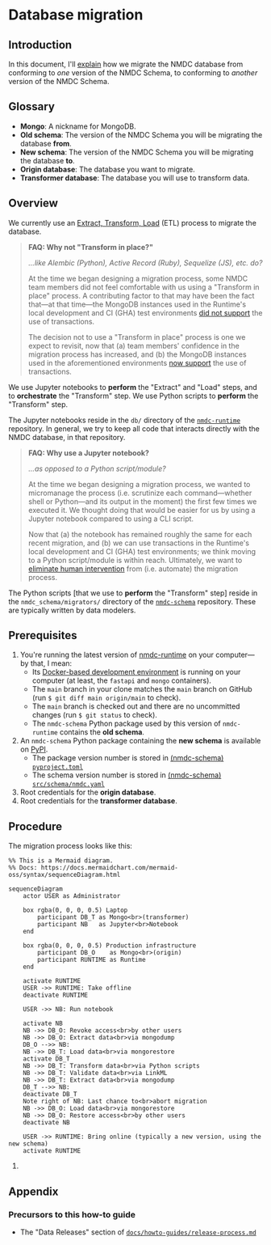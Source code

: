 # Database migration

## Introduction

In this document, I'll [explain](https://diataxis.fr/explanation/) how we migrate the NMDC database from conforming to _one_ version of the NMDC Schema, to conforming to _another_ version of the NMDC Schema.

## Glossary

- **Mongo**: A nickname for MongoDB.
- **Old schema**: The version of the NMDC Schema you will be migrating the database **from**.
- **New schema**: The version of the NMDC Schema you will be migrating the database **to**.
- **Origin database**: The database you want to migrate.
- **Transformer database**: The database you will use to transform data.

## Overview

We currently use an [Extract, Transform, Load](https://en.wikipedia.org/wiki/Extract,_transform,_load) (ETL) process to migrate the database.

> **FAQ: Why not "Transform in place?"**
>
> _...like Alembic (Python), Active Record (Ruby), Sequelize (JS), etc. do?_
>
> At the time we began designing a migration process, some NMDC team members did not feel comfortable with us using a "Transform in place" process. A contributing factor to that may have been the fact that—at that time—the MongoDB instances used in the Runtime's local development and CI (GHA) test environments [did not support](https://github.com/microbiomedata/nmdc-runtime/issues/925) the use of transactions.
>
> The decision not to use a "Transform in place" process is one we expect to revisit, now that (a) team members' confidence in the migration process has increased, and (b) the MongoDB instances used in the aforementioned environments [now support](https://github.com/microbiomedata/nmdc-runtime/pull/884) the use of transactions.

We use Jupyter notebooks to **perform** the "Extract" and "Load" steps, and to **orchestrate** the "Transform" step. We use Python scripts to **perform** the "Transform" step.

The Jupyter notebooks reside in the `db/` directory of the [`nmdc-runtime`](https://github.com/microbiomedata/nmdc-runtime/) repository. In general, we try to keep all code that interacts directly with the NMDC database, in that repository.

> **FAQ: Why use a Jupyter notebook?**
>
> _...as opposed to a Python script/module?_
>
> At the time we began designing a migration process, we wanted to micromanage the process (i.e. scrutinize each command—whether shell or Python—and its output in the moment) the first few times we executed it. We thought doing that would be easier for us by using a Jupyter notebook compared to using a CLI script.
>
> Now that (a) the notebook has remained roughly the same for each recent migration, and (b) we can use transactions in the Runtime's local development and CI (GHA) test environments; we think moving to a Python script/module is within reach. Ultimately, we want to [eliminate human intervention](https://github.com/microbiomedata/nmdc-runtime/issues/919) from (i.e. automate) the migration process.

The Python scripts [that we use to **perform** the "Transform" step] reside in the `nmdc_schema/migrators/` directory of the [`nmdc-schema`](https://github.com/microbiomedata/nmdc-schema/) repository. These are typically written by data modelers.

## Prerequisites

<!-- FIXME: This is at least partially obsolete. -->

1. You're running the latest version of [nmdc-runtime](https://github.com/microbiomedata/nmdc-runtime) on your computer—by that, I mean:
    - Its [Docker-based development environment](https://github.com/microbiomedata/nmdc-runtime/blob/main/docker-compose.yml) is running on your computer (at least, the `fastapi` and `mongo` containers).
    - The `main` branch in your clone matches the `main` branch on GitHub (run `$ git diff main origin/main` to check).
    - The `main` branch is checked out and there are no uncommitted changes (run `$ git status` to check).
    - The `nmdc-schema` Python package used by this version of `nmdc-runtime` contains the **old schema**.
1. An `nmdc-schema` Python package containing the **new schema** is available on [PyPI](https://pypi.org/project/nmdc-schema/).
    - The package version number is stored in [(nmdc-schema) `pyproject.toml`](https://github.com/microbiomedata/nmdc-schema/blob/main/pyproject.toml#L13)
    - The schema version number is stored in [(nmdc-schema) `src/schema/nmdc.yaml`](https://github.com/microbiomedata/nmdc-schema/blob/main/src/schema/nmdc.yaml#L22)
1. Root credentials for the **origin database**.
1. Root credentials for the **transformer database**.

## Procedure

The migration process looks like this:

```mermaid
%% This is a Mermaid diagram.
%% Docs: https://docs.mermaidchart.com/mermaid-oss/syntax/sequenceDiagram.html

sequenceDiagram
    actor USER as Administrator

    box rgba(0, 0, 0, 0.5) Laptop
        participant DB_T as Mongo<br>(transformer)
        participant NB   as Jupyter<br>Notebook
    end

    box rgba(0, 0, 0, 0.5) Production infrastructure
        participant DB_O    as Mongo<br>(origin)
        participant RUNTIME as Runtime
    end

    activate RUNTIME
    USER ->> RUNTIME: Take offline
    deactivate RUNTIME

    USER ->> NB: Run notebook

    activate NB
    NB ->> DB_O: Revoke access<br>by other users
    NB ->> DB_O: Extract data<br>via mongodump
    DB_O -->> NB: 
    NB ->> DB_T: Load data<br>via mongorestore
    activate DB_T
    NB ->> DB_T: Transform data<br>via Python scripts
    NB ->> DB_T: Validate data<br>via LinkML
    NB ->> DB_T: Extract data<br>via mongodump
    DB_T -->> NB: 
    deactivate DB_T
    Note right of NB: Last chance to<br>abort migration
    NB ->> DB_O: Load data<br>via mongorestore
    NB ->> DB_O: Restore access<br>by other users
    deactivate NB

    USER ->> RUNTIME: Bring online (typically a new version, using the new schema)
    activate RUNTIME
```

<!-- TODO: Write this. -->

1. 

## Appendix

### Precursors to this how-to guide

- The "Data Releases" section of [`docs/howto-guides/release-process.md`](./release-process.md)
